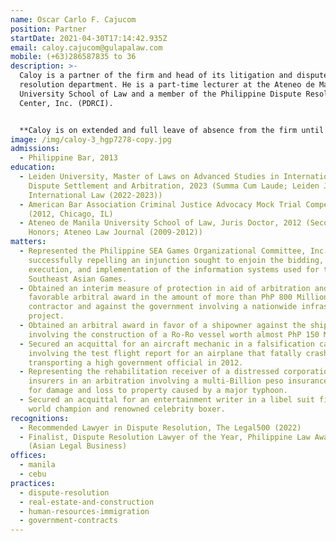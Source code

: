 ```yaml
---
name: Oscar Carlo F. Cajucom
position: Partner
startDate: 2021-04-30T17:14:42.935Z
email: caloy.cajucom@gulapalaw.com
mobile: (+63)286587835 to 36
description: >-
  Caloy is a partner of the firm and head of its litigation and dispute
  resolution department. He is a part-time lecturer at the Ateneo de Manila
  University School of Law and a member of the Philippine Dispute Resolution
  Center, Inc. (PDRCI).


  **Caloy is on extended and full leave of absence from the firm until September 2024.**
image: /img/caloy-3_hgp7278-copy.jpg
admissions:
  - Philippine Bar, 2013
education:
  - Leiden University, Master of Laws on Advanced Studies in International
    Dispute Settlement and Arbitration, 2023 (Summa Cum Laude; Leiden Journal of
    International Law (2022-2023))
  - American Bar Association Criminal Justice Advocacy Mock Trial Competition
    (2012, Chicago, IL)
  - Ateneo de Manila University School of Law, Juris Doctor, 2012 (Second
    Honors; Ateneo Law Journal (2009-2012))
matters:
  - Represented the Philippine SEA Games Organizational Committee, Inc. in
    successfully repelling an injunction sought to enjoin the bidding, award,
    execution, and implementation of the information systems used for the 2019
    Southeast Asian Games.
  - Obtained an interim measure of protection in aid of arbitration and a
    favorable arbitral award in the amount of more than PhP 800 Million for a
    contractor and against the government involving a nationwide infrastructure
    project.
  - Obtained an arbitral award in favor of a shipowner against the shipbuilder
    involving the construction of a Ro-Ro vessel worth almost PhP 150 Million.
  - Secured an acquittal for an aircraft mechanic in a falsification case
    involving the test flight report for an airplane that fatally crashed while
    transporting a high government official in 2012.
  - Representing the rehabilitation receiver of a distressed corporation against
    insurers in an arbitration involving a multi-Billion peso insurance claim
    for damage and loss to property caused by a major typhoon.
  - Secured an acquittal for an entertainment writer in a libel suit filed by a
    world champion and renowned celebrity boxer.
recognitions:
  - Recommended Lawyer in Dispute Resolution, The Legal500 (2022)
  - Finalist, Dispute Resolution Lawyer of the Year, Philippine Law Awards 2020
    (Asian Legal Business)
offices:
  - manila
  - cebu
practices:
  - dispute-resolution
  - real-estate-and-construction
  - human-resources-immigration
  - government-contracts
---
```

